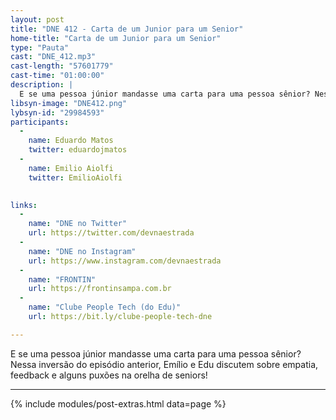 ```yaml
---
layout: post
title: "DNE 412 - Carta de um Junior para um Senior"
home-title: "Carta de um Junior para um Senior"
type: "Pauta"
cast: "DNE_412.mp3"
cast-length: "57601779"
cast-time: "01:00:00"
description: |
  E se uma pessoa júnior mandasse uma carta para uma pessoa sênior? Nessa inversão do episódio anterior, Emílio e Edu discutem sobre empatia, feedback e alguns puxões na orelha de sêniors!
libsyn-image: "DNE412.png"
lybsyn-id: "29984593"
participants:
  -
    name: Eduardo Matos
    twitter: eduardojmatos
  -
    name: Emilio Aiolfi
    twitter: EmilioAiolfi

    
links:
  -
    name: "DNE no Twitter"
    url: https://twitter.com/devnaestrada
  -
    name: "DNE no Instagram"
    url: https://www.instagram.com/devnaestrada
  -
    name: "FRONTIN"
    url: https://frontinsampa.com.br
  -
    name: "Clube People Tech (do Edu)"
    url: https://bit.ly/clube-people-tech-dne

---
```


E se uma pessoa júnior mandasse uma carta para uma pessoa sênior? Nessa inversão do episódio anterior, Emílio e Edu discutem sobre empatia, feedback e alguns puxões na orelha de seniors!

---

{% include modules/post-extras.html data=page %}
